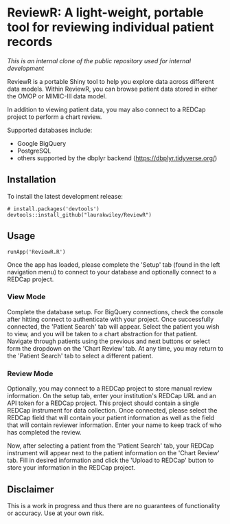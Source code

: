 # ReviewR: A light-weight, portable tool for reviewing individual patient records

_This is an internal clone of the public repository used for internal development_

ReviewR is a portable Shiny tool to help you explore data across different data models. Within ReviewR, you can browse patient data stored in either the OMOP or MIMIC-III data model.

In addition to viewing patient data, you may also connect to a REDCap project to perform a chart review.

Supported databases include:

  * Google BigQuery
  * PostgreSQL
  * others supported by the dbplyr backend (https://dbplyr.tidyverse.org/)

## Installation

To install the latest development release:
```{r}
# install.packages('devtools')
devtools::install_github("laurakwiley/ReviewR")
```
## Usage
```{r}
runApp('ReviewR.R')
```

Once the app has loaded, please complete the 'Setup' tab (found in the left navigation menu) to connect to your database and optionally connect to a REDCap project.

### View Mode

Complete the database setup. For BigQuery connections, check the console after hitting connect to authenticate with your project. Once successfully connected, the 'Patient Search' tab will appear. Select the patient you wish to view, and you will be taken to a chart abstraction for that patient. Navigate through patients using the previous and next buttons or select form the dropdown on the 'Chart Review' tab. At any time, you may return to the 'Patient Search' tab to select a different patient.

### Review Mode

Optionally, you may connect to a REDCap project to store manual review information. On the setup tab, enter your institution's REDCap URL and an API token for a REDCap project. This project should contain a single REDCap instrument for data collection. Once connected, please select the REDCap field that will contain your patient information as well as the field that will contain reviewer information. Enter your name to keep track of who has completed the review.

Now, after selecting a patient from the 'Patient Search' tab, your REDCap instrument will appear next to the patient information on the 'Chart Review' tab. Fill in desired information and click the 'Upload to REDCap' button to store your information in the REDCap project. 

## Disclaimer
This is a work in progress and thus there are no guarantees of functionality or accuracy. Use at your own risk.
